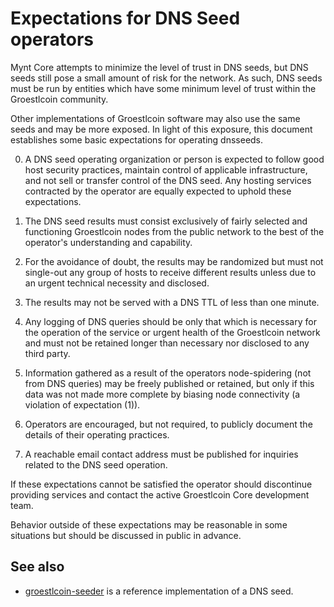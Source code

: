 Expectations for DNS Seed operators
====================================

Mynt Core attempts to minimize the level of trust in DNS seeds,
but DNS seeds still pose a small amount of risk for the network.
As such, DNS seeds must be run by entities which have some minimum
level of trust within the Groestlcoin community.

Other implementations of Groestlcoin software may also use the same
seeds and may be more exposed. In light of this exposure, this
document establishes some basic expectations for operating dnsseeds.

0. A DNS seed operating organization or person is expected to follow good
host security practices, maintain control of applicable infrastructure,
and not sell or transfer control of the DNS seed. Any hosting services
contracted by the operator are equally expected to uphold these expectations.

1. The DNS seed results must consist exclusively of fairly selected and
functioning Groestlcoin nodes from the public network to the best of the
operator's understanding and capability.

2. For the avoidance of doubt, the results may be randomized but must not
single-out any group of hosts to receive different results unless due to an
urgent technical necessity and disclosed.

3. The results may not be served with a DNS TTL of less than one minute.

4. Any logging of DNS queries should be only that which is necessary
for the operation of the service or urgent health of the Groestlcoin
network and must not be retained longer than necessary nor disclosed
to any third party.

5. Information gathered as a result of the operators node-spidering
(not from DNS queries) may be freely published or retained, but only
if this data was not made more complete by biasing node connectivity
(a violation of expectation (1)).

6. Operators are encouraged, but not required, to publicly document the
details of their operating practices.

7. A reachable email contact address must be published for inquiries
related to the DNS seed operation.

If these expectations cannot be satisfied the operator should
discontinue providing services and contact the active Groestlcoin
Core development team.

Behavior outside of these expectations may be reasonable in some
situations but should be discussed in public in advance.

See also
----------
- [groestlcoin-seeder](https://github.com/groestlcoin/groestlcoin-seeder) is a reference implementation of a DNS seed.

